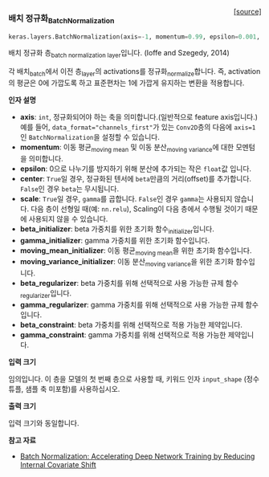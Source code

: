<span style="float:right;">[[source]](https://github.com/keras-team/keras/blob/master/keras/layers/normalization.py#L16)</span>
### 배치 정규화<sub>BatchNormalization</sub>

```python
keras.layers.BatchNormalization(axis=-1, momentum=0.99, epsilon=0.001, center=True, scale=True, beta_initializer='zeros', gamma_initializer='ones', moving_mean_initializer='zeros', moving_variance_initializer='ones', beta_regularizer=None, gamma_regularizer=None, beta_constraint=None, gamma_constraint=None)
```

배치 정규화 층<sub>batch normalization layer</sub>입니다. (Ioffe and Szegedy, 2014)

각 배치<sub>batch</sub>에서 이전 층<sub>layer</sub>의 activations를 정규화<sub>normalize</sub>합니다. 즉, activation의 평균은 0에 가깝도록 하고 표준편차는 1에 가깝게 유지하는 변환을 적용합니다. 

__인자 설명__

- __axis__: `int`, 정규화되어야 하는 축을 의미합니다.(일반적으로 feature axis입니다.) 예를 들어, `data_format="channels_first"`가 있는 `Conv2D`층의 다음에 `axis=1`인 `BatchNormalization`을 설정할 수 있습니다.
- __momentum__: 이동 평균<sub>moving mean</sub> 및 이동 분산<sub>moving variance</sub>에 대한 모멘텀을 의미합니다. 
- __epsilon__: 0으로 나누기를 방지하기 위해 분산에 추가되는 작은 `float`값 입니다.
- __center__: `True`일 경우, 정규화된 텐서에 `beta`만큼의 거리(offset)를 추가합니다. `False`인 경우 `beta`는 무시됩니다. 
- __scale__: `True`일 경우, `gamma`를 곱합니다. `False`인 경우 `gamma`는 사용되지 않습니다. 다음 층이 선형일 때(예: `nn.relu`), Scaling이 다음 층에서 수행될 것이기 때문에 사용되지 않을 수 있습니다. 
- __beta_initializer__: beta 가중치를 위한 초기화 함수<sub>initializer</sub>입니다. 
- __gamma_initializer__: gamma 가중치를 위한 초기화 함수입니다.
- __moving_mean_initializer__: 이동 평균<sub>moving mean</sub>을 위한 초기화 함수입니다.
- __moving_variance_initializer__: 이동 분산<sub>moving variance</sub>을 위한 초기화 함수입니다. 
- __beta_regularizer__: beta 가중치를 위해 선택적으로 사용 가능한 규제 함수<sub>regularizer</sub>입니다. 
- __gamma_regularizer__: gamma 가중치를 위해 선택적으로 사용 가능한 규제 함수입니다. 
- __beta_constraint__: beta 가중치를 위해 선택적으로 적용 가능한 제약입니다. 
- __gamma_constraint__: gamma 가중치를 위해 선택적으로 적용 가능한 제약입니다. 

__입력 크기__

임의입니다. 이 층을 모델의 첫 번째 층으로 사용할 때, 키워드 인자 `input_shape` (정수 튜플, 샘플 축 미포함)를 사용하십시오.

__출력 크기__

입력 크기와 동일합니다. 

__참고 자료__

- [Batch Normalization: Accelerating Deep Network Training by
   Reducing Internal Covariate Shift](https://arxiv.org/abs/1502.03167)
